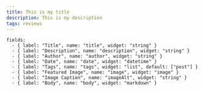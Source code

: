 ```yaml
---
title: This is my title
description: This is my description
tags: reviews
---
```


    fields:
      - { label: "Title", name: "title", widget: "string" }
      - { label: "Description", name: "description", widget: "string" }
      - { label: "Author", name: "author", widget: "string" }
      - { label: "Date", name: "date", widget: "datetime" }
      - { label: "Tags", name: "tags", widget: "list", default: ["post"] }
      - { label: "Featured Image", name: "image", widget: "image" }
      - { label: "Image Caption", name: "imageAlt", widget: "string" }
      - { label: "Body", name: "body", widget: "markdown" }
      
